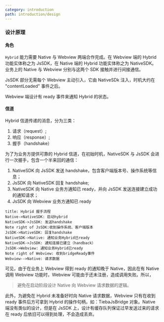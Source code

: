 ```yaml
---
category: introduction
path: introduction/design
---
```


### 设计原理

#### 角色

`Hybrid` 能力需要 Native 与 Webview 两端合作完成。在 Webview 端的 Hybrid 功能实体称之为 JsSDK，在 Native 端的 Hybrid 功能实体称之为 NativeSDK。业务上的 Native 与 Webview 分别与这两个 SDK 接触并进行间接通信。

JsSDK 部分无需每个 Webview 主动引入，它由 NativeSDk 注入，时机大约在 "contentLoaded" 事件之后。

Webview 端设计有 ready 事件来通知 Hybrid 的状态。

#### 信道

Hybrid 信道传递的消息，分为三类：

 1. 请求（request）;
 2. 响应（response）;
 3. 握手（handshake）

为了为业务方提供可靠的 Hybrid 信道，在初始时机，NativeSDK 与 JsSDK 会进行一次握手，包含一个半来回的通信：
 1. NativeSDK 向 JsSDK 发送 handshake，包含客户端版本号、操作系统等信息；
 2. JsSDK 向 NativeSDK 回复 handshake;
 3. NativeSDK 向 Native 业务方通知已 ready，并向 JsSDK 发送连接建立成功的通知请求；
 4. JsSDK 向 Webview 业务方通知已 ready

```sequence
title: Hybrid 握手流程
Native->NativeSDK: 启动hybrid
NativeSDK->JsSDK: 发送handshake
Note right of JsSDK:收到操作系统、客户端版本
JsSDK->NativeSDK: 回复handshake
NativeSDK->Native: 通知业务Hybrid已ready
NativeSDK->JsSDK: 通知连接已建立（handback）
JsSDK->Webview: 通知业务Hybrid已ready
Note right of Webview: 收到bridgeReady事件
Webview-->Native: 请求数据
```

可见，由于在业务上 Webview 得到 ready 的通知晚于 Native，因此在有 Native 调用 Webview 功能时，Webview 可能由于还未注册，造成调用失败。所以，

>避免在启动阶段设计 Native 向 Webview 请求数据的逻辑。

此外，为避免在 Hybrid 未准备好时向 Native 请求数据，Webview 只有在收到 ready 事件后方可拿到 Hybrid 的操作句柄，如：TiebaJsBridge 对象。Native 端没有类似的设计，但是在 JsSDK 上，设计有缓存队列保证过早发送过来的请求在 ready 后依旧可以得到处理，不会造成丢弃。